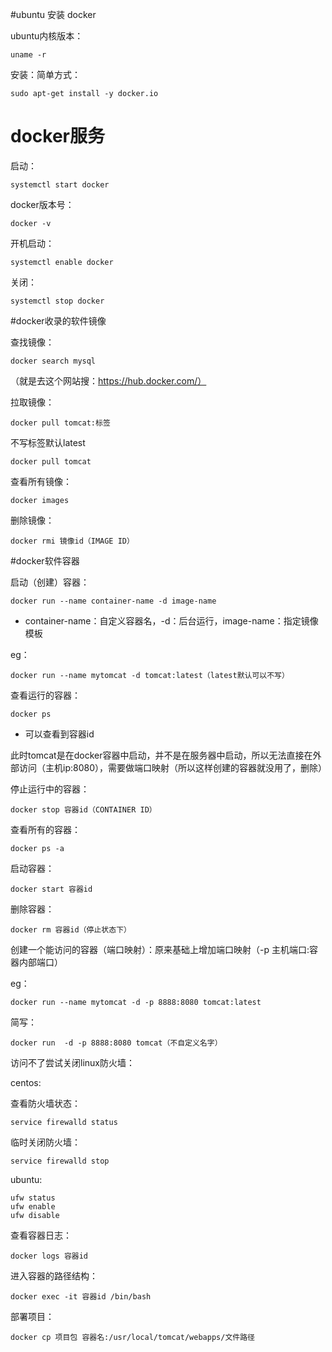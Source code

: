 #ubuntu 安装 docker

ubuntu内核版本：

```shell
uname -r
```

安装：简单方式：

```shell
sudo apt-get install -y docker.io
```

# docker服务

启动：

```shell
systemctl start docker
```

docker版本号：

```shell
docker -v
```

开机启动：

```shell
systemctl enable docker
```

关闭：

```shell
systemctl stop docker
```

#docker收录的软件镜像

查找镜像：

```shell
docker search mysql
```

（就是去这个网站搜：https://hub.docker.com/）

拉取镜像：

```shell
docker pull tomcat:标签
```

不写标签默认latest

```shell
docker pull tomcat
```

查看所有镜像：

```shell
docker images
```

删除镜像：

```shell
docker rmi 镜像id（IMAGE ID）
```

#docker软件容器

启动（创建）容器：

```shell
docker run --name container-name -d image-name
```

- container-name：自定义容器名，-d：后台运行，image-name：指定镜像模板

eg：

```shell
docker run --name mytomcat -d tomcat:latest（latest默认可以不写）
```

查看运行的容器：

```shell
docker ps
```

- 可以查看到容器id

此时tomcat是在docker容器中启动，并不是在服务器中启动，所以无法直接在外部访问（主机ip:8080），需要做端口映射（所以这样创建的容器就没用了，删除）

停止运行中的容器：

```shell
docker stop 容器id（CONTAINER ID）
```

查看所有的容器：

```shell
docker ps -a
```

启动容器：

```shell
docker start 容器id
```

删除容器：

```shell
docker rm 容器id（停止状态下）
```

创建一个能访问的容器（端口映射）：原来基础上增加端口映射（-p 主机端口:容器内部端口）

eg：

```shell
docker run --name mytomcat -d -p 8888:8080 tomcat:latest
```

简写：

```shell
docker run  -d -p 8888:8080 tomcat（不自定义名字）
```

访问不了尝试关闭linux防火墙：

centos:

查看防火墙状态：

```shell
service firewalld status
```

临时关闭防火墙：

```shell
service firewalld stop
```

ubuntu:

```shell
ufw status
ufw enable
ufw disable
```

查看容器日志：

```shell
docker logs 容器id
```

进入容器的路径结构：

```shell
docker exec -it 容器id /bin/bash
```

部署项目：

```shell
docker cp 项目包 容器名:/usr/local/tomcat/webapps/文件路径
```